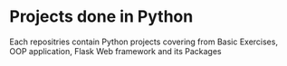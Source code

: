 # Projects done in Python

Each repositries contain Python projects covering from Basic Exercises, OOP application, Flask Web framework and its Packages
